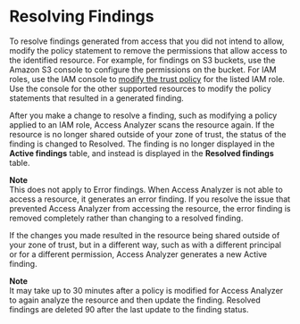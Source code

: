 # Resolving Findings<a name="access-analyzer-findings-remediate"></a>

To resolve findings generated from access that you did not intend to allow, modify the policy statement to remove the permissions that allow access to the identified resource\. For example, for findings on S3 buckets, use the Amazon S3 console to configure the permissions on the bucket\. For IAM roles, use the IAM console to [modify the trust policy](https://docs.aws.amazon.com/IAM/latest/UserGuide/id_roles_manage_modify.html#roles-managingrole_edit-trust-policy) for the listed IAM role\. Use the console for the other supported resources to modify the policy statements that resulted in a generated finding\.

After you make a change to resolve a finding, such as modifying a policy applied to an IAM role, Access Analyzer scans the resource again\. If the resource is no longer shared outside of your zone of trust, the status of the finding is changed to Resolved\. The finding is no longer displayed in the **Active findings** table, and instead is displayed in the **Resolved findings** table\.

**Note**  
This does not apply to Error findings\. When Access Analyzer is not able to access a resource, it generates an error finding\. If you resolve the issue that prevented Access Analyzer from accessing the resource, the error finding is removed completely rather than changing to a resolved finding\.

If the changes you made resulted in the resource being shared outside of your zone of trust, but in a different way, such as with a different principal or for a different permission, Access Analyzer generates a new Active finding\.

**Note**  
It may take up to 30 minutes after a policy is modified for Access Analyzer to again analyze the resource and then update the finding\. Resolved findings are deleted 90 after the last update to the finding status\.